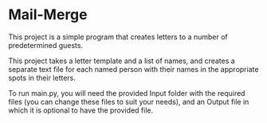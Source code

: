 # Mail-Merge

This project is a simple program that creates letters to a number of predetermined guests.

This project takes a letter template and a list of names, and creates a separate text file for each named person with their names in the appropriate spots in their letters.

To run main.py, you will need the provided Input folder with the required files (you can change these files to suit your needs), and an Output file in which it is optional to have the provided file.
